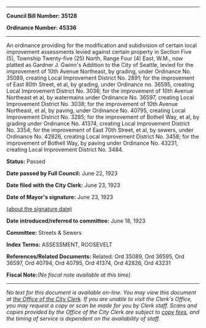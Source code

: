 

********

**Council Bill Number: 35128**
   
**Ordinance Number: 45336**
********

 An ordinance providing for the modification and subdivision of certain local improvement assessments levied against certain property in Section Five (5), Township Twenty-five (25) North, Range Four (4) East, W.M., now platted as Gardner J. Gwinn's Addition to the City of Seattle, levied for the improvement of 10th Avenue Northeast, by grading, under Ordinance No. 35089, creating Local Improvement District No. 2891; for the improvement of East 80th Street, et al, by grading, under Ordinance no. 36595, creating Local Improvement District No. 3036; for the improvement of 10th Avenue Northeast et al, by watermains under Ordinance No. 36597, creating Local Improvement District No. 3038; for the improvement of 10th Avenue Northeast, et al, by paving, under Ordinance No. 40795, creating Local Improvement District No. 3285; for the improvement of Bothell Way, et al, by grading under Ordinance No. 41374, creating Local Improvement District No. 3354; for the improvement of East 70th Street, et al, by sewers, under Ordinance No. 42826, creating Local Improvement District No. 3458; for the improvement of Bothell Way, by paving under Ordinance No. 43231, creating Local Improvement District No. 3484.

**Status:** Passed
   
**Date passed by Full Council:** June 22, 1923
   
**Date filed with the City Clerk:** June 23, 1923
   
**Date of Mayor's signature:** June 23, 1923
   
[(about the signature date)](/~public/approvaldate.htm)
   
   
   
**Date introduced/referred to committee:** June 18, 1923
   
**Committee:** Streets & Sewers
   
   
**Index Terms:** ASSESSMENT, ROOSEVELT

**References/Related Documents:** Related: Ord 35089, Ord 36595, Ord 36597, Ord 40794, Ord 40795, Ord 41374, Ord 42826, Ord 43231

**Fiscal Note:**_(No fiscal note available at this time)_
********

_No text for this document is available on-line. You may view this document at [the Office of the City Clerk](http://www.seattle.gov/leg/clerk/contactUs.htm). If you are unable to visit the Clerk's Office, you may request a copy or scan be made for you by Clerk staff. Scans and copies provided by the Office of the City Clerk are subject to [copy fees](http://clerk.seattle.gov/~public/clerkfees.htm), and the timing of service is dependent on the availability of staff._


